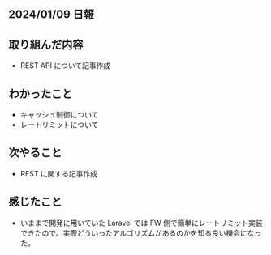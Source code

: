 ## 2024/01/09 日報

## 取り組んだ内容

- REST API について記事作成

## わかったこと

- キャッシュ制御について
- レートリミットについて

## 次やること

- REST に関する記事作成

## 感じたこと

- いままで開発に用いていた Laravel では FW 側で簡単にレートリミット実装できたので、実際どういったアルゴリズムがあるのかを知る良い機会になった。

